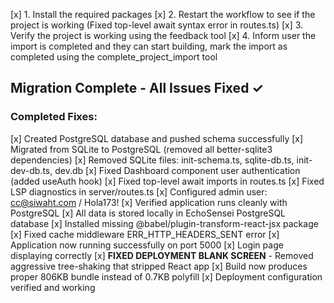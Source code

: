 [x] 1. Install the required packages
[x] 2. Restart the workflow to see if the project is working (Fixed top-level await syntax error in routes.ts)
[x] 3. Verify the project is working using the feedback tool
[x] 4. Inform user the import is completed and they can start building, mark the import as completed using the complete_project_import tool

## Migration Complete - All Issues Fixed ✓

### Completed Fixes:
[x] Created PostgreSQL database and pushed schema successfully
[x] Migrated from SQLite to PostgreSQL (removed all better-sqlite3 dependencies)
[x] Removed SQLite files: init-schema.ts, sqlite-db.ts, init-dev-db.ts, dev.db
[x] Fixed Dashboard component user authentication (added useAuth hook)
[x] Fixed top-level await imports in routes.ts
[x] Fixed LSP diagnostics in server/routes.ts
[x] Configured admin user: cc@siwaht.com / Hola173!
[x] Verified application runs cleanly with PostgreSQL
[x] All data is stored locally in EchoSensei PostgreSQL database
[x] Installed missing @babel/plugin-transform-react-jsx package
[x] Fixed cache middleware ERR_HTTP_HEADERS_SENT error
[x] Application now running successfully on port 5000
[x] Login page displaying correctly
[x] **FIXED DEPLOYMENT BLANK SCREEN** - Removed aggressive tree-shaking that stripped React app
[x] Build now produces proper 806KB bundle instead of 0.7KB polyfill
[x] Deployment configuration verified and working